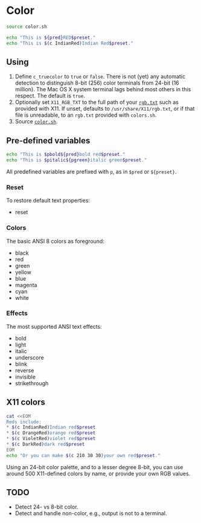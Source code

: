 # Color

```bash
source color.sh

echo "This is ${pred}RED$preset."
echo "This is $(c IndianRed)Indian Red$preset."
```

## Using

1. Define `c_truecolor` to `true` or `false`. There is not (yet) any automatic
   detection to distinguish 8-bit (256) color terminals from 24-bit (16
   million). The Mac OS X system terminal lags behind most others in this
   respect. The default is `true`.
2. Optionally set `X11_RGB_TXT` to the full path of your [`rgb.txt`](rgb.txt)
   such as provided with X11. If unset, defaults to `/usr/share/X11/rgb.txt`,
   or if that file is unreadable, to an `rgb.txt` provided with `colors.sh`.
3. Source [`color.sh`](color.sh).

## Pre-defined variables

```bash
echo "This is $pbold${pred}bold red$preset."
echo "This is $pitalic${pgreen}italic green$preset."
```

All predefined variables are prefixed with `p`, as in `$pred` or
`${preset}`.

### Reset

To restore default text properties: 

* reset

### Colors

The basic ANSI 8 colors as foreground:

* black
* red
* green
* yellow
* blue
* magenta
* cyan
* white

### Effects

The most supported ANSI text effects:

* bold
* light
* italic
* underscore
* blink
* reverse
* invisible
* strikethrough

## X11 colors

```bash
cat <<EOM
Reds include:
* $(c IndianRed)Indian red$preset
* $(c OrangeRed)orange red$preset
* $(c VioletRed)violet red$preset
* $(c DarkRed)dark red$preset
EOM
echo "Or you can make $(c 210 30 30)your own red$preset."
```

Using an 24-bit color palette, and to a lesser degree 8-bit, you can use around
500 X11-defined colors by name, or provide your own RGB values.

## TODO

* Detect 24- vs 8-bit color.
* Detect and handle non-color, e.g., output is not to a terminal.
